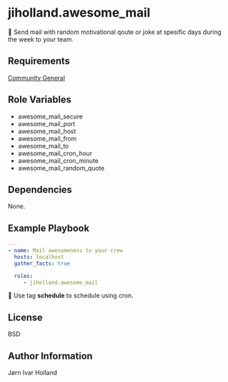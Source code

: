 jiholland.awesome\_mail
=======================

📧 Send mail with random motivational qoute or joke at spesific days during the week to your team.

Requirements
------------

[Community General](https://galaxy.ansible.com/community/general)

Role Variables
--------------

- awesome\_mail\_secure
- awesome\_mail\_port
- awesome\_mail\_host
- awesome\_mail\_from
- awesome\_mail\_to
- awesome\_mail\_cron\_hour
- awesome\_mail\_cron\_minute
- awesome\_mail\_random\_quote

Dependencies
------------

None.

Example Playbook
----------------
```YAML
---
- name: Mail awesomeness to your crew
  hosts: localhost
  gather_facts: true

  roles:
     - jiholland.awesome_mail
```
📅 Use tag **schedule** to schedule using cron.

License
-------

BSD

Author Information
------------------

Jørn Ivar Holland
